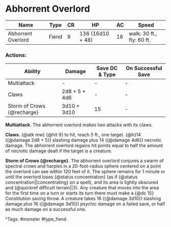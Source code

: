 # Abhorrent Overlord

| Name | Type | CR | HP | AC | Speed |
|------|------|----|----|----|-------|
| Abhorrent Overlord | Fiend | 9 | 136 (16d10 + 48) | 16 | walk: 30 ft., fly: 60 ft. |

### Actions:

| Ability | Damage | Save DC & Type | On Successful Save |
|---------|--------|----------------|--------------------|
| Multiattack | - | - | - |
| Claws | 2d8 + 5 + 4d6 | - | - |
| Storm of Crows {@recharge} | 3d10 + 3d10 | 15 | - |


**Multiattack.** The abhorrent overlord makes two attacks with its claws.

**Claws.** {@atk mw} {@hit 9} to hit, reach 5 ft., one target. {@h}14 ({@damage 2d8 + 5}) slashing damage plus 14 ({@damage 4d6}) necrotic damage. The abhorrent overlord regains hit points equal to half the amount of necrotic damage dealt if the target is a creature.

**Storm of Crows {@recharge}.** The abhorrent overlord conjures a swarm of spectral crows and harpies in a 20-foot-radius sphere centered on a point the overlord can see within 120 feet of it. The sphere remains for 1 minute or until the overlord loses {@status concentration} (as if {@status concentration||concentrating} on a spell), and its area is lightly obscured and {@quickref difficult terrain||3}. Any creature that moves into the area for the first time on a turn or starts its turn there must make a {@dc 15} Constitution saving throw. A creature takes 16 ({@damage 3d10}) slashing damage plus 16 ({@damage 3d10}) psychic damage on a failed save, or half as much damage on a successful one.

^Tags: #monster #type_fiend